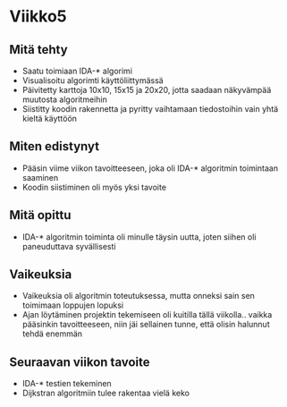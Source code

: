 # Viikko5

## Mitä tehty
- Saatu toimiaan IDA-* algorimi
- Visualisoitu algorimti käyttöliittymässä
- Päivitetty karttoja 10x10, 15x15 ja 20x20, jotta saadaan näkyvämpää muutosta algoritmeihin
- Siistitty koodin rakennetta ja pyritty vaihtamaan tiedostoihin vain yhtä kieltä käyttöön

## Miten edistynyt
- Pääsin viime viikon tavoitteeseen, joka oli IDA-* algoritmin toimintaan saaminen
- Koodin siistiminen oli myös yksi tavoite

## Mitä opittu
- IDA-* algoritmin toiminta oli minulle täysin uutta, joten siihen oli paneuduttava syvällisesti

## Vaikeuksia
- Vaikeuksia oli algoritmin toteutuksessa, mutta onneksi sain sen toimimaan loppujen lopuksi
- Ajan löytäminen projektin tekemiseen oli kuitilla tällä viikolla.. vaikka pääsinkin tavoitteeseen, niin jäi sellainen tunne, että olisin halunnut tehdä enemmän

## Seuraavan viikon tavoite
- IDA-* testien tekeminen
- Dijkstran algoritmiin tulee rakentaa vielä keko
